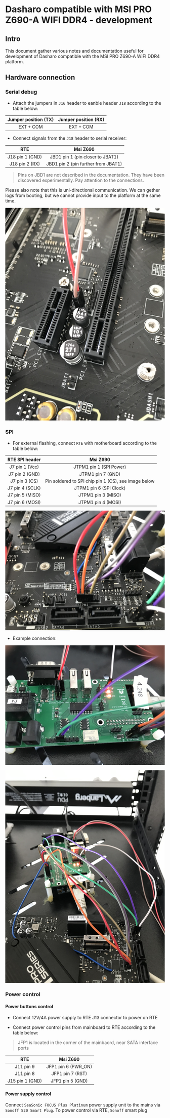 # Dasharo compatible with MSI PRO Z690-A WIFI DDR4 - development

## Intro

This document gather various notes and documentation useful for development of
Dasharo compatible with the MSI PRO Z690-A WIFI DDR4 platform.

## Hardware connection

### Serial debug

* Attach the jumpers in `J16` header to eanble header `J18` according to the
  table below:

| Jumper position (TX)      | Jumper position (RX)            |
|:-------------------------:|:-------------------------------:|
| EXT + COM                 | EXT + COM                       |

* Connect signals from the `J18` header to serial receiver:

| RTE             | Msi Z690                                  |
|:---------------:|:-----------------------------------------:|
| J18 pin 1 (GND) | JBD1 pin 1 (pin closer to JBAT1)          |
| J18 pin 2 (RX)  | JBD1 pin 2 (pin further from JBAT1)       |

> Pins on JBD1 are not described in the documentation. They have been
> discovered experimentally. Pay attention to the connections.

Please also note that this is uni-directional communication. We can gether logs
from booting, but we cannot provide input to the platform at the same time.

![JBD1](images/msi_z690_serial_panel.jpg)

### SPI

* For external flashing, connect `RTE` with motherboard according to the table
  below:

| RTE SPI header      | Msi Z690                                             |
|:-------------------:|:----------------------------------------------------:|
| J7 pin 1 (Vcc)      | JTPM1 pin 1 (SPI Power)                              |
| J7 pin 2 (GND)      | JTPM1 pin 7 (GND)                                    |
| J7 pin 3 (CS)       | Pin soldered to SPI chip pin 1 (CS), see image below |
| J7 pin 4 (SCLK)     | JTPM1 pin 6 (SPI Clock)                              |
| J7 pin 5 (MISO)     | JTPM1 pin 3 (MISO)                                   |
| J7 pin 6 (MOSI)     | JTPM1 pin 4 (MOSI)                                   |


![JTPM1](images/msi_z690_spi.jpeg)

* Example connection:

![RTE](images/msi_z690_connected_rte.jpg)

![All conections](images/msi_z690_all_connections.jpeg)

### Power control

#### Power buttons control

* Connect 12V/4A power supply to RTE J13 connector to power on RTE

* Connect power control pins from mainboard to RTE according to the table below:

> JFP1 is located in the corner of the mainbaord, near SATA interface ports

| RTE            | Msi Z690                    |
|:--------------:|:---------------------------:|
| J11 pin 9      | JFP1 pin 6 (PWR_ON)         |
| J11 pin 8      | JFP1 pin 7 (RST)            |
| J15 pin 1 (GND)| JFP1 pin 5 (GND)            |

#### Power supply control

Connect `SeaSonic FOCUS Plus Platinum` power supply unit to the mains via
`Sonoff S20 Smart Plug`. To power control via RTE, `Sonoff` smart plug
